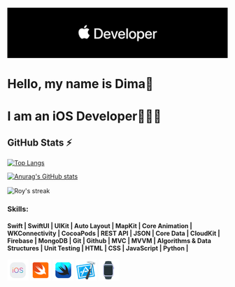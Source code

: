![APPLE DEVELOPER](developer.png)

<a><h1> Hello, my name is Dima👋 </h1></a>
 <a><h1> I am an iOS Developer🧑🏻‍💻 </h1></a>
  <a><h2>GitHub Stats ⚡</h2></a>
 [![Top Langs](https://github-readme-stats.vercel.app/api/top-langs/?username=MityaKimchanskii&layout=compact)](https://github.com/roynkem/github-readme-stats)

 [![Anurag's GitHub stats](https://github-readme-stats.vercel.app/api?username=MityaKimchanskii&show_icons=true=true&theme=radical&hide=contribs)](https://github.com/anuraghazra/github-readme-stats)
 
 <p><img align="center" src="https://github-readme-streak-stats.herokuapp.com?user=MityaKimchanskii&theme=vue-dark&hide_border=true&date_format=j%20M%5B%20Y%5D" alt="Roy's streak" /></p>
  

### Skills:
#### Swift | SwiftUI | UIKit | Auto Layout | MapKit | Core Animation | WKConnectivity | CocoaPods | REST API | JSON | Core Data | CloudKit | Firebase | MongoDB | Git | Github | MVC | MVVM | Algorithms & Data Structures | Unit Testing | HTML | CSS | JavaScript | Python | 

![ios](ios.png) ![swift](swift.png) ![swiftui](swiftui.png) ![xcode](xcode.png) ![watch](watch.png)
